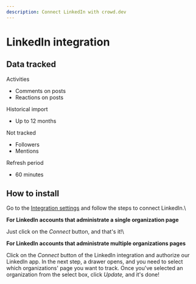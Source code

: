 ```yaml
---
description: Connect LinkedIn with crowd.dev
---
```


# LinkedIn integration

## Data tracked

Activities

* Comments on posts
* Reactions on posts

Historical import

* Up to 12 months

Not tracked

* Followers
* Mentions

Refresh period

* 60 minutes

## How to install

Go to the [Integration settings](https://app.crowd.dev/integrations) and follow the steps to connect LinkedIn.\


**For LinkedIn accounts that administrate a single organization page**

Just click on the _Connect_ button, and that's it!\


**For LinkedIn accounts that administrate multiple organizations pages**

Click on the _Connect_ button of the LinkedIn integration and authorize our LinkedIn app. In the next step, a drawer opens, and you need to select which organizations' page you want to track. Once you've selected an organization from the select box, click _Update,_ and it's done!
